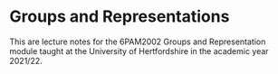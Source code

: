 # Groups and Representations

This are lecture notes for the 6PAM2002 Groups and Representation module taught at the University of Hertfordshire in the academic year 2021/22.
